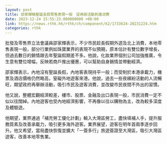 ```yaml
---
layout: post
title: 邵家輝稱聖誕長假零售表現一般　促再辦活動刺激消費
date: 2023-12-24 15:55:23.000000000 +08:00
link: https://news.rthk.hk/rthk/ch/component/k2/1733624-20231224.htm
categories: rthk
---
```


批發及零售界立法會議員邵家輝表示，不少市民趁長假期外遊及北上消費，本地零售表現一般，部分行業例如珠寶業界的表現不似預期，原本估計有雙位數字增長，但過去數日的銷情跟去年聖誕假期差不多。他說，化妝業界個別公司加強推廣，令生意有雙位增幅，反映若商戶推出優惠，可以幫助自身銷情並帶動經濟。

邵家輝表示，內地沒有聖誕長假，內地客表現持平一般；而受制於本港承載力，機票及酒店價格仍然略高，窒礙外地遊客來港。他說，過去一些夜繽紛活動的人流暢旺，期望政府再舉辦活動，吸引市民及遊客消費，並改變市民夜間不外出的習慣。

他又說，整體宏觀經濟較差，樓市、股票、金融及出口表現一般，市民消費一定不似以往闊綽。內地遊客也受內地經濟影響，不再像以往以購物為主，改為較多深度及體驗遊。

他期望，業界通過「補充勞工優化計劃」輸入大灣區勞工，盡快填補人手，提升服務質素及改善承載力，吸引更多海外遊客。業界展望，遊客在明年首兩季逐步回升。他又希望，當局盡快恢復並擴大「一簽多行」旅遊簽證至大灣區，吸引大灣區遊客，改善本地零售業。
